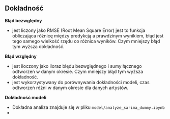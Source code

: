 ## Dokładność
**Błąd bezwględny** 
- jest liczony jako RMSE (Root Mean Square Error) jest to funkcja obliczająca różnicę między predykcją a prawdzinym wynikiem, błąd jest tego samego wielkość
rzędu co różnica wyników. Czym mniejszy błąd tym wyższa dokładność.

**Błąd względny** 
- jest iloczony jako iloraz błędu bezwględnego i sumy łącznego odtworzeń w danym okresie. Czym mniejszy błąd tym wyższa dokładność.
- jest wykorzystywany do porównywania dokładności modeli, czas odtworzeń różni w danym okresie dla danych artystów.

**Dokładność modeli**
- Dokładna analiza znajduje się w pliku `model/analyze_sarima_dummy.ipynb`
- 
